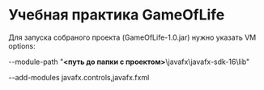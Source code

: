 # Учебная практика GameOfLife
Для запуска собраного проекта (GameOfLife-1.0.jar) нужно указать VM options:

--module-path "**<путь до папки с проектом>**\javafx\javafx-sdk-16\lib" 

--add-modules javafx.controls,javafx.fxml
